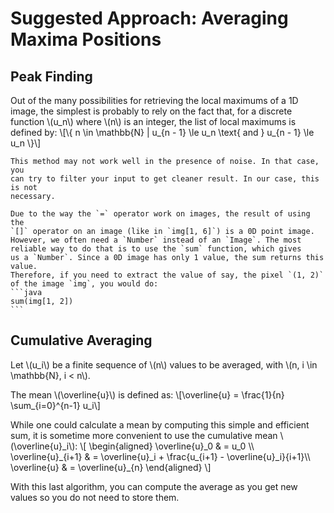 # Suggested Approach: Averaging Maxima Positions

## Peak Finding

Out of the many possibilities for retrieving the local maximums of a 1D image,
the simplest is probably to rely on the fact that, for a discrete function
\\(u_n\\) where \\(n\\) is an integer, the list of local maximums is defined by:
\\[\\{ n \in \mathbb{N} | u_{n - 1} \le u_n \text{ and } u_{n - 1} \le u_n \\}\\]

~~~admonish warning
This method may not work well in the presence of noise. In that case, you
can try to filter your input to get cleaner result. In our case, this is not 
necessary.
~~~

~~~admonish info title="The `sum`-pattern"
Due to the way the `=` operator work on images, the result of using the
`[]` operator on an image (like in `img[1, 6]`) is a 0D point image.
However, we often need a `Number` instead of an `Image`. The most
reliable way to do that is to use the `sum` function, which gives
us a `Number`. Since a 0D image has only 1 value, the sum returns this
value.
Therefore, if you need to extract the value of say, the pixel `(1, 2)`
of the image `img`, you would do:
```java
sum(img[1, 2])
```
~~~

## Cumulative Averaging

Let \\(u_i\\) be a finite sequence of \\(n\\) values to be averaged, with
\\(n, i \in \mathbb{N}, i < n\\).

The mean \\(\overline{u}\\) is defined as:
\\[\overline{u} = \frac{1}{n} \sum_{i=0}^{n-1} u_i\\]

While one could calculate a mean by computing this simple
and efficient sum, it is sometime more convenient to use
the cumulative mean \\(\overline{u}_i\\):
\\[
    \begin{aligned}
        \overline{u}\_0       & = u_0 \\\\
        \overline{u}\_{i+1}   & = \overline{u}_i + \frac{u\_{i+1} - \overline{u}_i}{i+1}\\\\
        \overline{u}          & = \overline{u}\_{n}
    \end{aligned}
\\]

With this last algorithm, you can compute the average as you get new
values so you do not need to store them.
